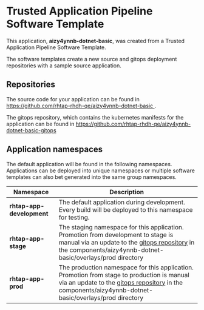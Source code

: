 # Trusted Application Pipeline Software Template

This application, **aizy4ynnb-dotnet-basic**, was created from a Trusted Application Pipeline Software Template.

The software templates create a new source and gitops deployment repositories with a sample source application. 

## Repositories

The source code for your application can be found in [https://github.com/rhtap-rhdh-qe/aizy4ynnb-dotnet-basic ](https://github.com/rhtap-rhdh-qe/aizy4ynnb-dotnet-basic ).
 
The gitops repository, which contains the kubernetes manifests for the application can be found in 
[https://github.com/rhtap-rhdh-qe/aizy4ynnb-dotnet-basic-gitops ](https://github.com/rhtap-rhdh-qe/aizy4ynnb-dotnet-basic-gitops ) 

## Application namespaces 

The default application will be found in the following namespaces. Applications can be deployed into unique namespaces or multiple software templates can also bet generated into the same group namespaces.  

|  Namespace   |  Description   |  
| -------- | -------- |   
| **rhtap-app-development** | The default application during development. Every build will be deployed to this namespace for testing. | 
| **rhtap-app-stage** | The staging namespace for this application. Promotion from development to stage is manual via an update to the [gitops repository](https://github.com/rhtap-rhdh-qe/aizy4ynnb-dotnet-basic-gitops ) in the components/aizy4ynnb-dotnet-basic/overlays/prod directory |  
| **rhtap-app-prod** | The production namespace for this application. Promotion from stage to production is manual via an update to the [gitops repository](https://github.com/rhtap-rhdh-qe/aizy4ynnb-dotnet-basic-gitops ) in the components/aizy4ynnb-dotnet-basic/overlays/prod directory | 